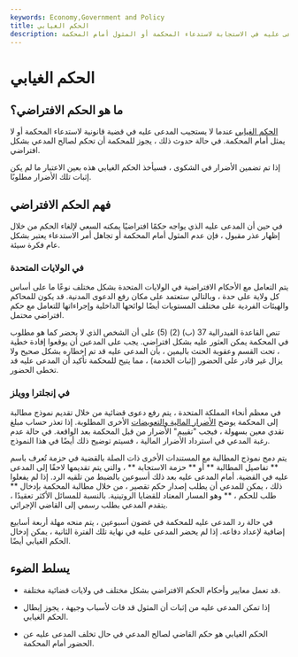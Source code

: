 ```yaml
---
keywords: Economy,Government and Policy
title: الحكم الغيابي
description: الحكم الغيابي هو حكم ملزم صادر عن محكمة للمدعي عندما يفشل المدعى عليه في الاستجابة لاستدعاء المحكمة أو المثول أمام المحكمة.
---
```


# الحكم الغيابي
## ما هو الحكم الافتراضي؟

[الحكم الغيابي](/judgement) عندما لا يستجيب المدعى عليه في قضية قانونية لاستدعاء المحكمة أو لا يمثل أمام المحكمة. في حالة حدوث ذلك ، يجوز للمحكمة أن تحكم لصالح المدعي بشكل افتراضي.

إذا تم تضمين الأضرار في الشكوى ، فسيأخذ الحكم الغيابي هذه بعين الاعتبار ما لم يكن إثبات تلك الأضرار مطلوبًا.

## فهم الحكم الافتراضي

في حين أن المدعى عليه الذي يواجه حكمًا افتراضيًا يمكنه السعي لإلغاء الحكم من خلال إظهار عذر مقبول ، فإن عدم المثول أمام المحكمة أو تجاهل أمر الاستدعاء يعتبر بشكل عام فكرة سيئة.

### في الولايات المتحدة

يتم التعامل مع الأحكام الافتراضية في الولايات المتحدة بشكل مختلف نوعًا ما على أساس كل ولاية على حدة ، وبالتالي ستعتمد على مكان رفع الدعوى المدنية. قد يكون للمحاكم والهيئات الفردية على مختلف المستويات أيضًا لوائحها الداخلية وإجراءاتها للتعامل مع حكم افتراضي محتمل.

تنص القاعدة الفيدرالية 37 (ب) (2) (5) على أن الشخص الذي لا يحضر كما هو مطلوب في المحكمة يمكن العثور عليه بشكل افتراضي. يجب على المدعين أن يوقعوا إفادة خطية ، تحت القسم وعقوبة الحنث باليمين ، بأن المدعى عليه قد تم إخطاره بشكل صحيح ولا يزال غير قادر على الحضور (إثبات الخدمة) ، مما يتيح للمحكمة تأكيد أن المدعى عليه قد تخطى الحضور.

### في إنجلترا وويلز

في معظم أنحاء المملكة المتحدة ، يتم رفع دعوى قضائية من خلال تقديم نموذج مطالبة إلى المحكمة يوضح [الأضرار المالية والتعويضات](/compensatory-damages) الأخرى المطلوبة. إذا تعذر حساب مبلغ نقدي معين بسهولة ، فيجب "تقييم" الأضرار من قبل المحكمة بعد الواقعة. في حالة عدم رغبة المدعي في استرداد الأضرار المالية ، فسيتم توضيح ذلك أيضًا في هذا النموذج.

يتم دمج نموذج المطالبة مع المستندات الأخرى ذات الصلة بالقضية في حزمة تُعرف باسم ** تفاصيل المطالبة ** أو ** حزمة الاستجابة ** ، والتي يتم تقديمها لاحقًا إلى المدعى عليه في القضية. أمام المدعى عليه بعد ذلك أسبوعين بالضبط من تلقيه الرد. إذا لم يفعلوا ذلك ، يمكن للمدعي أن يطلب إصدار حكم تقصير ، من خلال مطالبة المحكمة بإدخال ** طلب للحكم ، ** وهو المسار المعتاد للقضايا الروتينية. بالنسبة للمسائل الأكثر تعقيدًا ، يتقدم المدعي بطلب رسمي إلى القاضي الإجرائي.

في حالة رد المدعى عليه للمحكمة في غضون أسبوعين ، يتم منحه مهلة أربعة أسابيع إضافية لإعداد دفاعه. إذا لم يحضر المدعى عليه في نهاية تلك الفترة الثانية ، يمكن إدخال الحكم الغيابي أيضًا.

## يسلط الضوء

- قد تعمل معايير وأحكام الحكم الافتراضي بشكل مختلف في ولايات قضائية مختلفة.

- إذا تمكن المدعى عليه من إثبات أن المثول قد فات لأسباب وجيهة ، يجوز إبطال الحكم الغيابي.

- الحكم الغيابي هو حكم القاضي لصالح المدعي في حال تخلف المدعى عليه عن الحضور أمام المحكمة.

